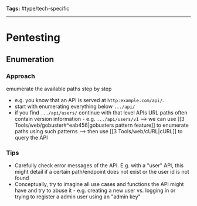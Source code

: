 **Tags:** #type/tech-specific 

---
# Pentesting
## Enumeration
### Approach
emumerate the available paths step by step
- e.g. you know that an API is served at `http:example.com/api/`. 
- start with enumerating everything below `.../api/`
- if you find `.../api/users/` continue with that level
APIs URL paths often contain version information - e.g. `.../api/users/v1`
--> we can use [[3 Tools/web/gobuster#^eab456|gobusters pattern feature]] to enumerate paths using such patterns
--> then use [[3 Tools/web/cURL|cURL]] to query the API
### Tips
- Carefully check error messages of the API. E.g. with a "user" API, this might detail if a certain path/endpoint does not exist or the user id is not found
- Conceptually, try to imagine all use cases and functions the API might have and try to abuse it - e.g. creating a new user vs. logging in or trying to register a admin user using an "admin key"